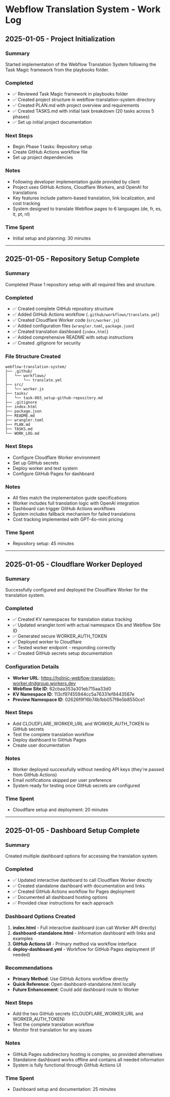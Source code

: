 # Webflow Translation System - Work Log

## 2025-01-05 - Project Initialization

### Summary
Started implementation of the Webflow Translation System following the Task Magic framework from the playbooks folder.

### Completed
- ✅ Reviewed Task Magic framework in playbooks folder
- ✅ Created project structure in webflow-translation-system directory
- ✅ Created PLAN.md with project overview and requirements
- ✅ Created TASKS.md with initial task breakdown (20 tasks across 5 phases)
- ✅ Set up initial project documentation

### Next Steps
- Begin Phase 1 tasks: Repository setup
- Create GitHub Actions workflow file
- Set up project dependencies

### Notes
- Following developer implementation guide provided by client
- Project uses GitHub Actions, Cloudflare Workers, and OpenAI for translations
- Key features include pattern-based translation, link localization, and cost tracking
- System designed to translate Webflow pages to 6 languages (de, fr, es, it, pt, nl)

### Time Spent
- Initial setup and planning: 30 minutes

---

## 2025-01-05 - Repository Setup Complete

### Summary
Completed Phase 1 repository setup with all required files and structure.

### Completed
- ✅ Created complete GitHub repository structure
- ✅ Added GitHub Actions workflow (`.github/workflows/translate.yml`)
- ✅ Created Cloudflare Worker code (`src/worker.js`)
- ✅ Added configuration files (`wrangler.toml`, `package.json`)
- ✅ Created translation dashboard (`index.html`)
- ✅ Added comprehensive README with setup instructions
- ✅ Created .gitignore for security

### File Structure Created
```
webflow-translation-system/
├── .github/
│   └── workflows/
│       └── translate.yml
├── src/
│   └── worker.js
├── tasks/
│   └── task-003_setup-github-repository.md
├── .gitignore
├── index.html
├── package.json
├── README.md
├── wrangler.toml
├── PLAN.md
├── TASKS.md
└── WORK_LOG.md
```

### Next Steps
- Configure Cloudflare Worker environment
- Set up GitHub secrets
- Deploy worker and test system
- Configure GitHub Pages for dashboard

### Notes
- All files match the implementation guide specifications
- Worker includes full translation logic with OpenAI integration
- Dashboard can trigger GitHub Actions workflows
- System includes fallback mechanism for failed translations
- Cost tracking implemented with GPT-4o-mini pricing

### Time Spent
- Repository setup: 45 minutes

---

## 2025-01-05 - Cloudflare Worker Deployed

### Summary
Successfully configured and deployed the Cloudflare Worker for the translation system.

### Completed
- ✅ Created KV namespaces for translation status tracking
- ✅ Updated wrangler.toml with actual namespace IDs and Webflow Site ID
- ✅ Generated secure WORKER_AUTH_TOKEN
- ✅ Deployed worker to Cloudflare
- ✅ Tested worker endpoint - responding correctly
- ✅ Created GitHub secrets setup documentation

### Configuration Details
- **Worker URL**: https://holinic-webflow-translation-worker.dndgroup.workers.dev
- **Webflow Site ID**: 62cbaa353a301eb715aa33d0
- **KV Namespace ID**: 113cf97455944cc5a76331ef8443567e
- **Preview Namespace ID**: 02626f9f16b74b1bb057f8e5b8550ce1

### Next Steps
- Add CLOUDFLARE_WORKER_URL and WORKER_AUTH_TOKEN to GitHub secrets
- Test the complete translation workflow
- Deploy dashboard to GitHub Pages
- Create user documentation

### Notes
- Worker deployed successfully without needing API keys (they're passed from GitHub Actions)
- Email notifications skipped per user preference
- System ready for testing once GitHub secrets are configured

### Time Spent
- Cloudflare setup and deployment: 20 minutes

---

## 2025-01-05 - Dashboard Setup Complete

### Summary
Created multiple dashboard options for accessing the translation system.

### Completed
- ✅ Updated interactive dashboard to call Cloudflare Worker directly
- ✅ Created standalone dashboard with documentation and links
- ✅ Created GitHub Actions workflow for Pages deployment
- ✅ Documented all dashboard hosting options
- ✅ Provided clear instructions for each approach

### Dashboard Options Created
1. **index.html** - Full interactive dashboard (can call Worker API directly)
2. **dashboard-standalone.html** - Information dashboard with links and examples
3. **GitHub Actions UI** - Primary method via workflow interface
4. **deploy-dashboard.yml** - Workflow for GitHub Pages deployment (if needed)

### Recommendations
- **Primary Method**: Use GitHub Actions workflow directly
- **Quick Reference**: Open dashboard-standalone.html locally
- **Future Enhancement**: Could add dashboard route to Worker

### Next Steps
- Add the two GitHub secrets (CLOUDFLARE_WORKER_URL and WORKER_AUTH_TOKEN)
- Test the complete translation workflow
- Monitor first translation for any issues

### Notes
- GitHub Pages subdirectory hosting is complex, so provided alternatives
- Standalone dashboard works offline and contains all needed information
- System is fully functional through GitHub Actions UI

### Time Spent
- Dashboard setup and documentation: 25 minutes